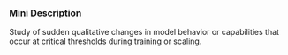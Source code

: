 ### Mini Description

Study of sudden qualitative changes in model behavior or capabilities that occur at critical thresholds during training or scaling.

